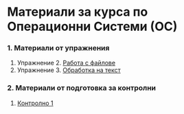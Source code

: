 # Материали за курса по Операционни Системи (ОС)

### 1. Материали от упражнения
1. Упражнение 2. [Работа с файлове](Problems-02.md)
2. Упражнение 3. [Обработка на текст](Problems-03.md)

### 2. Материали от подготовка за контролни
1. [Контролно 1](Exam-Problems/Exam-Problem-Solutions.md)
